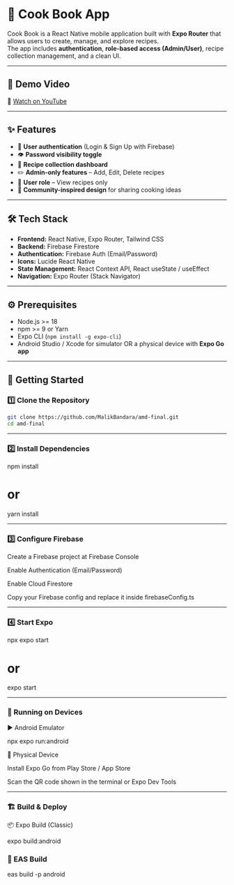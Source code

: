 # 🍲 Cook Book App  

Cook Book is a React Native mobile application built with **Expo Router** that allows users to create, manage, and explore recipes.  
The app includes **authentication**, **role-based access (Admin/User)**, recipe collection management, and a clean UI.  

---

## 🎥 Demo Video  
📌 [Watch on YouTube](https://youtu.be/vyzfHMrkzEc?si=k2deZSvLY4XhXuCn)  


---

## ✨ Features  
- 🔐 **User authentication** (Login & Sign Up with Firebase)  
- 👁️ **Password visibility toggle**  
- 📖 **Recipe collection dashboard**  
- ✏️ **Admin-only features** – Add, Edit, Delete recipes  
- 👤 **User role** – View recipes only  
- 💬 **Community-inspired design** for sharing cooking ideas  

---

## 🛠️ Tech Stack  
- **Frontend:** React Native, Expo Router, Tailwind CSS  
- **Backend:** Firebase Firestore  
- **Authentication:** Firebase Auth (Email/Password)  
- **Icons:** Lucide React Native  
- **State Management:** React Context API, React useState / useEffect  
- **Navigation:** Expo Router (Stack Navigator)  

---

## ⚙️ Prerequisites  
- Node.js >= 18  
- npm >= 9 or Yarn  
- Expo CLI (`npm install -g expo-cli`)  
- Android Studio / Xcode for simulator OR a physical device with **Expo Go app**  

---

## 🚀 Getting Started  

### 1️⃣ Clone the Repository  
```bash
git clone https://github.com/MalikBandara/amd-final.git
cd amd-final

```

---

### 2️⃣ Install Dependencies

npm install
# or
yarn install

---

### 3️⃣ Configure Firebase

Create a Firebase project at Firebase Console

Enable Authentication (Email/Password)

Enable Cloud Firestore

Copy your Firebase config and replace it inside firebaseConfig.ts


---

### 4️⃣ Start Expo

npx expo start
# or
expo start


---

### 📱 Running on Devices
▶️ Android Emulator

npx expo run:android

📲 Physical Device

Install Expo Go from Play Store / App Store

Scan the QR code shown in the terminal or Expo Dev Tools


---

### 🏗️ Build & Deploy
📦 Expo Build (Classic)

expo build:android

### 🚀 EAS Build

eas build -p android






